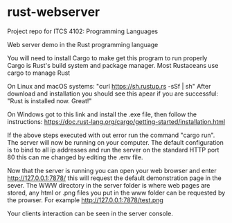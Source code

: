 # rust-webserver

Project repo for ITCS 4102: Programming Languages

Web server demo in the Rust programming language

You will need to install Cargo to make get this program to run properly
Cargo is Rust's build system and package manager. Most Rustaceans use cargo to manage Rust

On Linux and macOS systems:
"curl https://sh.rustup.rs -sSf | sh"
After download and installation you should see this apear if you are successful:
"Rust is installed now. Great!"

On Windows got to this link and install the .exe file, then follow the instructions:
https://doc.rust-lang.org/cargo/getting-started/installation.html



If the above steps executed with out error run the command "cargo run".
The server will now be running on your computer. 
The default configuration is to bind to all ip addresses and run the server on the standard HTTP port 80 this can me changed by editing the .env file.

Now that the server is running you can open your web browser and enter http://127.0.0.1:7878/ this will request the default demonstration page in the sever.
The WWW directory in the server folder is where web pages are stored, any html or .png files you put in the www folder can be requested by the prowser. 
For example http://127.0.0.1:7878/test.png

Your clients interaction can be seen in the server console.
